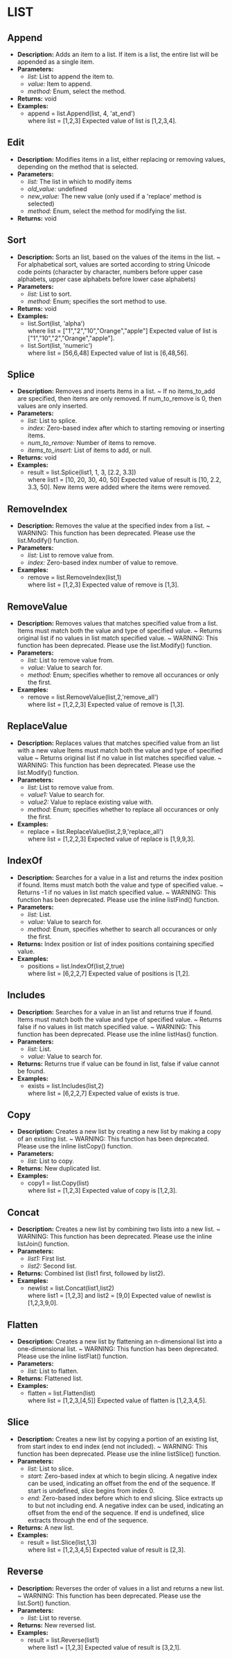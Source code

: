 # LIST    

## Append  
* **Description:** Adds an item to a list.
If item is a list, the entire list will be appended as a single item.  
* **Parameters:**  
  * *list:* List to append the item to.  
  * *value:* Item to append.  
  * *method:* Enum, select the method.  
* **Returns:** void  
* **Examples:**  
  * append = list.Append(list, 4, 'at_end')  
    where list = [1,2,3]
Expected value of list is [1,2,3,4].
  
  
## Edit  
* **Description:** Modifies items in a list, either replacing or removing values, depending on the method that is selected.  
* **Parameters:**  
  * *list:* The list in which to modify items  
  * *old_value:* undefined  
  * *new_value:* The new value (only used if a 'replace' method is selected)  
  * *method:* Enum, select the method for modifying the list.  
* **Returns:** void  
  
## Sort  
* **Description:** Sorts an list, based on the values of the items in the list.
~
For alphabetical sort, values are sorted according to string Unicode code points
(character by character, numbers before upper case alphabets, upper case alphabets before lower case alphabets)  
* **Parameters:**  
  * *list:* List to sort.  
  * *method:* Enum; specifies the sort method to use.  
* **Returns:** void  
* **Examples:**  
  * list.Sort(list, 'alpha')  
    where list = ["1","2","10","Orange","apple"]
Expected value of list is ["1","10","2","Orange","apple"].  
  * list.Sort(list, 'numeric')  
    where list = [56,6,48]
Expected value of list is [6,48,56].
  
  
## Splice  
* **Description:** Removes and inserts items in a list.
~
If no items_to_add are specified, then items are only removed.
If num_to_remove is 0, then values are only inserted.  
* **Parameters:**  
  * *list:* List to splice.  
  * *index:* Zero-based index after which to starting removing or inserting items.  
  * *num_to_remove:* Number of items to remove.  
  * *items_to_insert:* List of items to add, or null.  
* **Returns:** void  
* **Examples:**  
  * result = list.Splice(list1, 1, 3, [2.2, 3.3])  
    where list1 = [10, 20, 30, 40, 50]
Expected value of result is [10, 2.2, 3.3, 50]. New items were added where the items were removed.
  
  
## RemoveIndex  
* **Description:** Removes the value at the specified index from a list.
~
WARNING: This function has been deprecated. Please use the list.Modify() function.  
* **Parameters:**  
  * *list:* List to remove value from.  
  * *index:* Zero-based index number of value to remove.  
* **Examples:**  
  * remove = list.RemoveIndex(list,1)  
    where list = [1,2,3]
Expected value of remove is [1,3].
  
  
## RemoveValue  
* **Description:** Removes values that matches specified value from a list.
Items must match both the value and type of specified value.
~
Returns original list if no values in list match specified value.
~
WARNING: This function has been deprecated. Please use the list.Modify() function.  
* **Parameters:**  
  * *list:* List to remove value from.  
  * *value:* Value to search for.  
  * *method:* Enum; specifies whether to remove all occurances or only the first.  
* **Examples:**  
  * remove = list.RemoveValue(list,2,'remove_all')  
    where list = [1,2,2,3]
Expected value of remove is [1,3].
  
  
## ReplaceValue  
* **Description:** Replaces values that matches specified value from an list with a new value
Items must match both the value and type of specified value
~
Returns original list if no value in list matches specified value.
~
WARNING: This function has been deprecated. Please use the list.Modify() function.  
* **Parameters:**  
  * *list:* List to remove value from.  
  * *value1:* Value to search for.  
  * *value2:* Value to replace existing value with.  
  * *method:* Enum; specifies whether to replace all occurances or only the first.  
* **Examples:**  
  * replace = list.ReplaceValue(list,2,9,'replace_all')  
    where list = [1,2,2,3]
Expected value of replace is [1,9,9,3].
  
  
## IndexOf  
* **Description:** Searches for a value in a list and returns the index position if found.
Items must match both the value and type of specified value.
~
Returns -1 if no values in list match specified value.
~
WARNING: This function has been deprecated. Please use the inline listFind() function.  
* **Parameters:**  
  * *list:* List.  
  * *value:* Value to search for.  
  * *method:* Enum, specifies whether to search all occurances or only the first.  
* **Returns:** Index position or list of index positions containing specified value.  
* **Examples:**  
  * positions = list.IndexOf(list,2,true)  
    where list = [6,2,2,7]
Expected value of positions is [1,2].
  
  
## Includes  
* **Description:** Searches for a value in an list and returns true if found.
Items must match both the value and type of specified value.
~
Returns false if no values in list match specified value.
~
WARNING: This function has been deprecated. Please use the inline listHas() function.  
* **Parameters:**  
  * *list:* List.  
  * *value:* Value to search for.  
* **Returns:** Returns true if value can be found in list, false if value cannot be found.  
* **Examples:**  
  * exists = list.Includes(list,2)  
    where list = [6,2,2,7]
Expected value of exists is true.
  
  
## Copy  
* **Description:** Creates a new list by creating a new list by making a copy of an existing list.
~
WARNING: This function has been deprecated. Please use the inline listCopy() function.  
* **Parameters:**  
  * *list:* List to copy.  
* **Returns:** New duplicated list.  
* **Examples:**  
  * copy1 = list.Copy(list)  
    where list = [1,2,3]
Expected value of copy is [1,2,3].
  
  
## Concat  
* **Description:** Creates a new list by combining two lists into a new list.
~
WARNING: This function has been deprecated. Please use the inline listJoin() function.  
* **Parameters:**  
  * *list1:* First list.  
  * *list2:* Second list.  
* **Returns:** Combined list (list1 first, followed by list2).  
* **Examples:**  
  * newlist = list.Concat(list1,list2)  
    where list1 = [1,2,3]
and list2 = [9,0]
Expected value of newlist is [1,2,3,9,0].
  
  
## Flatten  
* **Description:** Creates a new list by flattening an n-dimensional list into a one-dimensional list.
~
WARNING: This function has been deprecated. Please use the inline listFlat() function.  
* **Parameters:**  
  * *list:* List to flatten.  
* **Returns:** Flattened list.  
* **Examples:**  
  * flatten = list.Flatten(list)  
    where list = [1,2,3,[4,5]]
Expected value of flatten is [1,2,3,4,5].
  
  
## Slice  
* **Description:** Creates a new list by copying a portion of an existing list, from start index to end index (end not included).
~
WARNING: This function has been deprecated. Please use the inline listSlice() function.  
* **Parameters:**  
  * *list:* List to slice.  
  * *start:* Zero-based index at which to begin slicing.
     A negative index can be used, indicating an offset from the end of the sequence.
     If start is undefined, slice begins from index 0.  
  * *end:* Zero-based index before which to end slicing. Slice extracts up to but not including end.
     A negative index can be used, indicating an offset from the end of the sequence.
     If end is undefined, slice extracts through the end of the sequence.  
* **Returns:** A new list.  
* **Examples:**  
  * result = list.Slice(list,1,3)  
    where list = [1,2,3,4,5]
Expected value of result is [2,3].
  
  
## Reverse  
* **Description:** Reverses the order of values in a list and returns a new list.
~
WARNING: This function has been deprecated. Please use the list.Sort() function.  
* **Parameters:**  
  * *list:* List to reverse.  
* **Returns:** New reversed list.  
* **Examples:**  
  * result = list.Reverse(list1)  
    where list1 = [1,2,3]
Expected value of result is [3,2,1].
  
  
